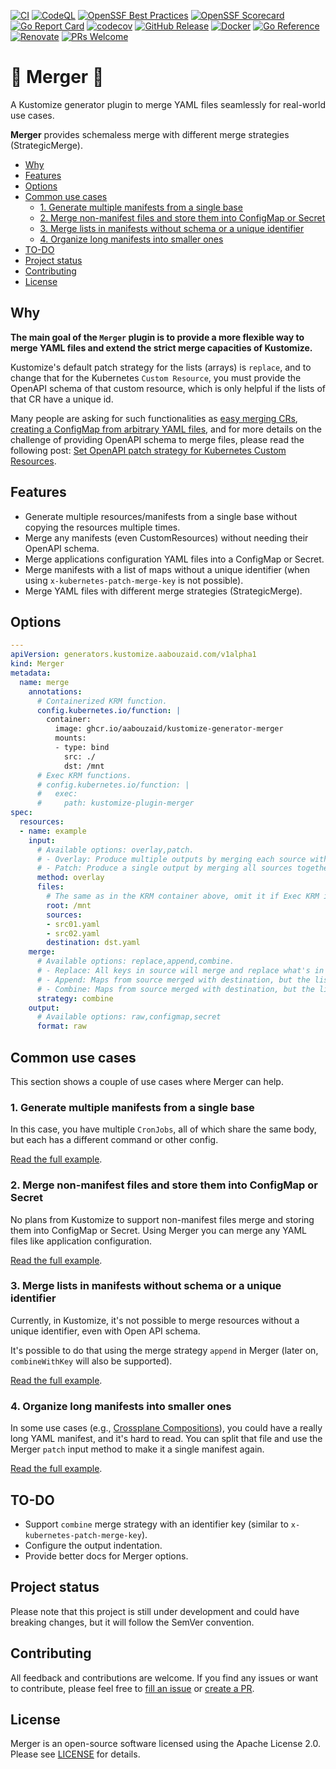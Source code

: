 [![CI](https://img.shields.io/github/actions/workflow/status/aabouzaid/kustomize-plugin-merger/.github%2Fworkflows%2Fgo-ci.yml?logo=github&label=CI&color=31c653)](https://github.com/aabouzaid/kustomize-plugin-merger/actions/workflows/go-ci.yml?query=branch%3Amain)
[![CodeQL](https://img.shields.io/github/actions/workflow/status/aabouzaid/kustomize-plugin-merger/.github%2Fworkflows%2Fgo-ci.yml?logo=github&label=CodeQL&color=31c653)](https://github.com/aabouzaid/kustomize-plugin-merger/actions/workflows/sec-codeql.yml?query=branch%3Amain)
[![OpenSSF Best Practices](https://www.bestpractices.dev/projects/7815/badge)](https://www.bestpractices.dev/projects/7815)
[![OpenSSF Scorecard](https://api.securityscorecards.dev/projects/github.com/aabouzaid/kustomize-plugin-merger/badge)](https://securityscorecards.dev/viewer/?uri=github.com/aabouzaid/kustomize-plugin-merger)
[![Go Report Card](https://goreportcard.com/badge/github.com/aabouzaid/kustomize-plugin-merger)](https://goreportcard.com/report/github.com/aabouzaid/kustomize-plugin-merger)
[![codecov](https://codecov.io/github/aabouzaid/kustomize-plugin-merger/graph/badge.svg?token=BUFRT7BO2I)](https://codecov.io/github/aabouzaid/kustomize-plugin-merger)
[![GitHub Release](https://img.shields.io/github/v/release/aabouzaid/kustomize-plugin-merger?logo=github)](https://github.com/aabouzaid/kustomize-plugin-merger/releases)
[![Docker](https://img.shields.io/badge/Docker-available-blue?logo=docker&logoColor=white)](https://github.com/aabouzaid/kustomize-plugin-merger/pkgs/container/kustomize-generator-merger)
[![Go Reference](https://pkg.go.dev/badge/github.com/aabouzaid/kustomize-plugin-merger.svg)](https://pkg.go.dev/github.com/aabouzaid/kustomize-plugin-merger)
[![Renovate](https://img.shields.io/badge/Renovate-enabled-blue?logo=renovatebot)](https://github.com/aabouzaid/kustomize-plugin-merger/issues/7)
[![PRs Welcome](https://img.shields.io/badge/PRs-welcome-brightgreen.svg)](https://github.com/aabouzaid/kustomize-plugin-merger/pulls)

<!-- omit in toc -->
# 🔀 Merger 🔀

A Kustomize generator plugin to merge YAML files seamlessly for real-world use cases.

**Merger** provides schemaless merge with different merge strategies (StrategicMerge).

- [Why](#why)
- [Features](#features)
- [Options](#options)
- [Common use cases](#common-use-cases)
  - [1. Generate multiple manifests from a single base](#1-generate-multiple-manifests-from-a-single-base)
  - [2. Merge non-manifest files and store them into ConfigMap or Secret](#2-merge-non-manifest-files-and-store-them-into-configmap-or-secret)
  - [3. Merge lists in manifests without schema or a unique identifier](#3-merge-lists-in-manifests-without-schema-or-a-unique-identifier)
  - [4. Organize long manifests into smaller ones](#4-organize-long-manifests-into-smaller-ones)
- [TO-DO](#to-do)
- [Project status](#project-status)
- [Contributing](#contributing)
- [License](#license)


## Why

**The main goal of the `Merger` plugin is to provide a more flexible way to merge YAML files
and extend the strict merge capacities of Kustomize.**

Kustomize's default patch strategy for the lists (arrays) is `replace`, and to change that
for the Kubernetes `Custom Resource`, you must provide the OpenAPI schema of that custom resource,
which is only helpful if the lists of that CR have a unique id.

Many people are asking for such functionalities as [easy merging CRs](https://stackoverflow.com/q/73655002/4547221),
[creating a ConfigMap from arbitrary YAML files](https://stackoverflow.com/q/74547569/4547221),
and for more details on the challenge of providing OpenAPI schema to merge files, please read the following post:
[Set OpenAPI patch strategy for Kubernetes Custom Resources](https://tech.aabouzaid.com/2022/11/set-openapi-patch-strategy-for-kubernetes-custom-resources-kustomize.html).


## Features

- Generate multiple resources/manifests from a single base without copying the resources multiple times.
- Merge any manifests (even CustomResources) without needing their OpenAPI schema.
- Merge applications configuration YAML files into a ConfigMap or Secret.
- Merge manifests with a list of maps without a unique identifier
  (when using `x-kubernetes-patch-merge-key` is not possible).
- Merge YAML files with different merge strategies (StrategicMerge).


## Options

```yaml
---
apiVersion: generators.kustomize.aabouzaid.com/v1alpha1
kind: Merger
metadata:
  name: merge
    annotations:
      # Containerized KRM function.
      config.kubernetes.io/function: |
        container:
          image: ghcr.io/aabouzaid/kustomize-generator-merger
          mounts:
          - type: bind
            src: ./
            dst: /mnt
      # Exec KRM functions.
      # config.kubernetes.io/function: |
      #   exec:
      #     path: kustomize-plugin-merger
spec:
  resources:
  - name: example
    input:
      # Available options: overlay,patch.
      # - Overlay: Produce multiple outputs by merging each source with the destination.
      # - Patch: Produce a single output by merging all sources together then with the destination.
      method: overlay
      files:
        # The same as in the KRM container above, omit it if Exec KRM is used.
        root: /mnt
        sources:
        - src01.yaml
        - src02.yaml
        destination: dst.yaml
    merge:
      # Available options: replace,append,combine.
      # - Replace: All keys in source will merge and replace what's in the destination.
      # - Append: Maps from source merged with destination, but the lists will be appended from source to destination.
      # - Combine: Maps from source merged with destination, but the lists will be combined together.
      strategy: combine
    output:
      # Available options: raw,configmap,secret
      format: raw
```


## Common use cases

This section shows a couple of use cases where Merger can help.

### 1. Generate multiple manifests from a single base

In this case, you have multiple `CronJobs`, all of which share the same body,
but each has a different command or other config.

[Read the full example](./examples/multiple-manifests-from-single-file/README.md).

### 2. Merge non-manifest files and store them into ConfigMap or Secret

No plans from Kustomize to support non-manifest files merge and storing them into ConfigMap
or Secret. Using Merger you can merge any YAML files like application configuration.

[Read the full example](./examples/non-manifest-into-configmap-or-secret/README.md).

### 3. Merge lists in manifests without schema or a unique identifier

Currently, in Kustomize, it's not possible to merge resources without a unique identifier, even with Open API schema.

It's possible to do that using the merge strategy `append` in Merger (later on, `combineWithKey` will also be supported).

[Read the full example](./examples/manifest-lists-without-schema/README.md).

### 4. Organize long manifests into smaller ones

In some use cases (e.g., [Crossplane Compositions](https://docs.crossplane.io/latest/concepts/compositions/)),
you could have a really long YAML manifest, and it's hard to read. You can split that file
and use the Merger `patch` input method to make it a single manifest again.

[Read the full example](./examples/long-omni-manifest/README.md).


## TO-DO

- Support `combine` merge strategy with an identifier key (similar to `x-kubernetes-patch-merge-key`).
- Configure the output indentation.
- Provide better docs for Merger options.


## Project status

Please note that this project is still under development and could have breaking changes,
but it will follow the SemVer convention.


## Contributing

All feedback and contributions are welcome. If you find any issues or want to contribute,
please feel free to [fill an issue](https://github.com/aabouzaid/kustomize-plugin-merger/issues)
or [create a PR](https://github.com/aabouzaid/kustomize-plugin-merger/pulls).


## License

Merger is an open-source software licensed using the Apache License 2.0. Please see [LICENSE](LICENSE) for details.
